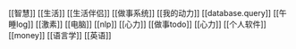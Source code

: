 [[智慧]]
[[生活]]
[[生活伴侣]]
[[做事系统]]
[[我的动力]]
[[database.query]]
[[午睡log]]
[[激素]]
[[电脑]]
[[nlp]]
[[心力]]
[[做事todo]]
[[心力]]
[[个人软件]]
[[money]]
[[语言学]]
[[英语]]